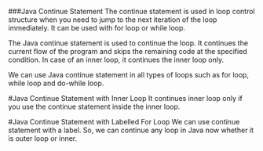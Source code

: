 ###Java Continue Statement
The continue statement is used in loop control structure when you need to jump to the next iteration of the loop immediately. It can be used with for loop or while loop.

The Java continue statement is used to continue the loop. It continues the current flow of the program and skips the remaining code at the specified condition. In case of an inner loop, it continues the inner loop only.

We can use Java continue statement in all types of loops such as for loop, while loop and do-while loop.

#Java Continue Statement with Inner Loop
It continues inner loop only if you use the continue statement inside the inner loop.

#Java Continue Statement with Labelled For Loop
We can use continue statement with a label.  So, we can continue any loop in Java now whether it is outer loop or inner.

